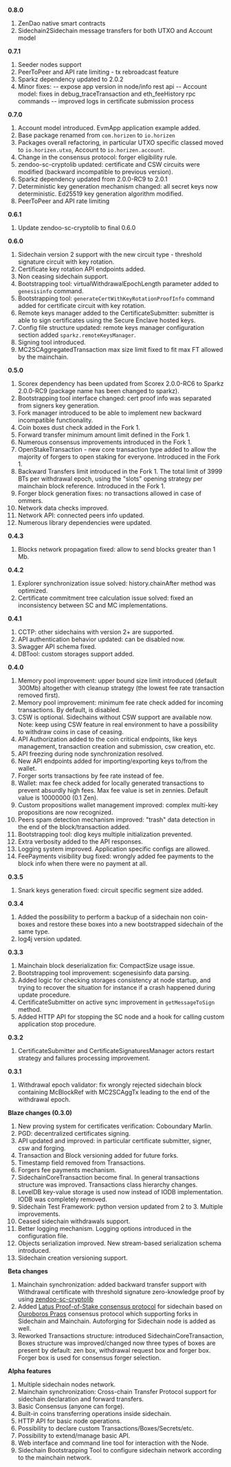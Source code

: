 **0.8.0**
1. ZenDao native smart contracts
2. Sidechain2Sidechain message transfers for both UTXO and Account model 

**0.7.1**
1. Seeder nodes support
2. PeerToPeer and API rate limiting - tx rebroadcast feature
3. Sparkz dependency updated to 2.0.2
4. Minor fixes:
-- expose app version in  node/info rest api
-- Account model: fixes in debug_traceTransaction and eth_feeHistory rpc commands
-- improved logs in certificate submission process


**0.7.0**
1. Account model introduced. EvmApp application example added.
2. Base package renamed from `com.horizen` to `io.horizen`
3. Packages overall refactoring, in particular UTXO specific classed moved to `io.horizen.utxo`, Account to `io.horizen.account`. 
4. Change in the consensus protocol: forger eligibility rule. 
5. zendoo-sc-cryptolib updated: certificate and CSW circuits were modified (backward incompatible to previous version). 
6. Sparkz dependency updated from 2.0.0-RC9 to 2.0.1
7. Deterministic key generation mechanism changed: all secret keys now deterministic. Ed25519 key generation algorithm modified.
8. PeerToPeer and API rate limiting

**0.6.1**
1. Update zendoo-sc-cryptolib to final 0.6.0

**0.6.0**
1. Sidechain version 2 support with the new circuit type - threshold signature circuit with key rotation.
2. Certificate key rotation API endpoints added. 
3. Non ceasing sidechain support. 
4. Bootstrapping tool: virtualWithdrawalEpochLength parameter added to `genesisinfo` command. 
5. Bootstrapping tool: `generateCertWithKeyRotationProofInfo` command added for certificate circuit with key rotation.
6. Remote keys manager added to the CertificateSubmitter: submitter is able to sign certificates using the Secure Enclave hosted keys.
7. Config file structure updated: remote keys manager configuration section added `sparkz.remoteKeysManager`.
8. Signing tool introduced.
9. MC2SCAggregatedTransaction max size limit fixed to fit max FT allowed by the mainchain. 

**0.5.0**
1. Scorex dependency has been updated from Scorex 2.0.0-RC6 to Sparkz 2.0.0-RC9 (package name has been changed to sparkz).
2. Bootstrapping tool interface changed: cert proof info was separated from signers key generation.
3. Fork manager introduced to be able to implement new backward incompatible functionality.
4. Coin boxes dust check added in the Fork 1.
5. Forward transfer minimum amount limit defined in the Fork 1.
6. Numerous consensus improvements introduced in the Fork 1.
7. OpenStakeTransaction - new core transaction type added to allow the majority of forgers to open staking for everyone. Introduced in the Fork 1.
8. Backward Transfers limit introduced in the Fork 1. The total limit of 3999 BTs per withdrawal epoch, using the "slots" opening strategy per mainchain block reference. Introduced in the Fork 1.
9. Forger block generation fixes: no transactions allowed in case of ommers.
10. Network data checks improved.
11. Network API: connected peers info updated.
12. Numerous library dependencies were updated.

**0.4.3**
1. Blocks network propagation fixed: allow to send blocks greater than 1 Mb.

**0.4.2**
1. Explorer synchronization issue solved: history.chainAfter method was optimized.
2. Certificate commitment tree calculation issue solved: fixed an inconsistency between SC and MC implementations.

**0.4.1**
1. CCTP: other sidechains with version 2+ are supported.
2. API authentication behavior updated: can be disabled now.
3. Swagger API schema fixed.
4. DBTool: custom storages support added.

**0.4.0**
1. Memory pool improvement: upper bound size limit introduced (default 300Mb) altogether with cleanup strategy (the lowest fee rate transaction removed first).
2. Memory pool improvement: minimum fee rate check added for incoming transactions. By default, is disabled.
3. CSW is optional. Sidechains without CSW support are available now. Note: keep using CSW feature in real environment to have a possibility to withdraw coins in case of ceasing.
4. API Authorization added to the coin critical endpoints, like keys management, transaction creation and submission, csw creation, etc.
5. API freezing during node synchronization resolved.
6. New API endpoints added for importing/exporting keys to/from the wallet.
7. Forger sorts transactions by fee rate instead of fee.
8. Wallet: max fee check added for locally generated transactions to prevent absurdly high fees. Max fee value is set in zennies. Default value is 10000000 (0.1 Zen).
9. Custom propositions wallet management improved: complex multi-key propositions are now recognized.
10. Peers spam detection mechanism improved: "trash" data detection in the end of the block/transaction added.
11. Bootstrapping tool: dlog keys multiple initialization prevented.
12. Extra verbosity added to the API responses.
13. Logging system improved. Application specific configs are allowed.
14. FeePayments visibility bug fixed: wrongly added fee payments to the block info when there were no payment at all.

**0.3.5**
1. Snark keys generation fixed: circuit specific segment size added.

**0.3.4**
1. Added the possibility to perform a backup of a sidechain non coin-boxes and restore these boxes into a new bootstrapped sidechain of the same type.
2. log4j version updated.

**0.3.3**
1. Mainchain block deserialization fix: CompactSize usage issue.
2. Bootstrapping tool improvement: scgenesisinfo data parsing.
3. Added logic for checking storages consistency at node startup, and trying to recover the situation for instance if a crash happened during update procedure.
4. CertificateSubmitter on active sync improvement in `getMessageToSign` method.
5. Added HTTP API for stopping the SC node and a hook for calling custom application stop procedure.

**0.3.2**
1. CertificateSubmitter and CertificateSignaturesManager actors restart strategy and failures processing improvement. 

**0.3.1**
1. Withdrawal epoch validator: fix wrongly rejected sidechain block containing McBlockRef with MC2SCAggTx leading to the end of the withdrawal epoch.


**Blaze changes (0.3.0)**
1. New proving system for certificates verification: Coboundary Marlin.
2. PGD: decentralized certificates signing.
3. API updated and improved: in particular certificate submitter, signer, csw and forging.
4. Transaction and Block versioning added for future forks.
5. Timestamp field removed from Transactions.
6. Forgers fee payments mechanism.
7. SidechainCoreTransaction become final. In general transactions structure was improved. Transactions class hierarchy changes.
8. LevelDB key-value storage is used now instead of IODB implementation. IODB was completely removed.
9. Sidechain Test Framework: python version updated from 2 to 3. Multiple improvements.
10. Ceased sidechain withdrawals support.
11. Better logging mechanism. Logging options introduced in the configuration file.
12. Objects serialization improved. New stream-based serialization schema introduced.
13. Sidechain creation versioning support.

**Beta changes**
1. Mainchain synchronization: added backward transfer support with Withdrawal certificate with threshold signature zero-knowledge proof by using [zendoo-sc-cryptolib](https://github.com/HorizenOfficial/zendoo-sc-cryptolib)
2. Added [Latus Proof-of-Stake consensus protocol](https://www.horizen.global/assets/files/Horizen-Sidechain-Zendoo-A_zk-SNARK-Verifiable-Cross-Chain-Transfer-Protocol.pdf)  for sidechain based on [Ouroboros Praos](https://eprint.iacr.org/2017/573.pdf) consensus protocol which supporting forks in Sidechain and Mainchain. Autoforging for Sidechain node is added as well.
3. Reworked Transactions structure: introduced SidechainCoreTransaction, Boxes structure was improved/changed now three types of boxes are present by default: zen box, withdrawal request box and forger box. Forger box is used for consensus forger selection.


**Alpha features**
1. Multiple sidechain nodes network.
2. Mainchain synchronization: Cross-chain Transfer Protocol support for sidechain declaration and forward transfers.
3. Basic Consensus (anyone can forge).
4. Built-in coins transferring operations inside sidechain.
5. HTTP API for basic node operations.
6. Possibility to declare custom Transactions/Boxes/Secrets/etc.
7. Possibility to extend/manage basic API.
8. Web interface and command line tool for interaction with the Node.
9. Sidechain Bootstrapping Tool to configure sidechain network according to the mainchain network.